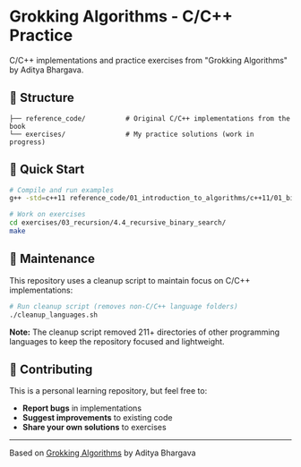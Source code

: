 # Grokking Algorithms - C/C++ Practice

C/C++ implementations and practice exercises from "Grokking Algorithms" by Aditya Bhargava.

## 📁 Structure

```
├── reference_code/          # Original C/C++ implementations from the book
└── exercises/               # My practice solutions (work in progress)
```

## 🚀 Quick Start

```bash
# Compile and run examples
g++ -std=c++11 reference_code/01_introduction_to_algorithms/c++11/01_binary_search.cpp -o binary_search

# Work on exercises
cd exercises/03_recursion/4.4_recursive_binary_search/
make
```

## 🧹 Maintenance

This repository uses a cleanup script to maintain focus on C/C++ implementations:

```bash
# Run cleanup script (removes non-C/C++ language folders)
./cleanup_languages.sh
```

**Note:** The cleanup script removed 211+ directories of other programming languages to keep the repository focused and lightweight.

## 🤝 Contributing

This is a personal learning repository, but feel free to:

- **Report bugs** in implementations
- **Suggest improvements** to existing code
- **Share your own solutions** to exercises

---

Based on [Grokking Algorithms](https://www.manning.com/bhargava) by Aditya Bhargava